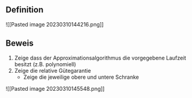 ## Definition

![[Pasted image 20230310144216.png]]

## Beweis

1. Zeige dass der Approximationsalgorithmus die vorgegebene Laufzeit besitzt (z.B. polynomiell)
2. Zeige die relative Gütegarantie
   - Zeige die jeweilige obere und untere Schranke

![[Pasted image 20230310145548.png]]
